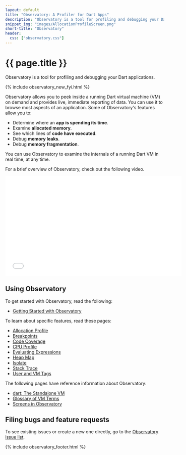 ```yaml
---
layout: default
title: "Observatory: A Profiler for Dart Apps"
description: "Observatory is a tool for profiling and debugging your Dart application."
snippet_img: "images/AllocationProfileScreen.png"
short-title: "Observatory"
header:
  css: ["observatory.css"]
---
```


# {{ page.title }}

Observatory is a tool for profiling and debugging your
Dart applications.

{% include observatory_new_fyi.html %}

Observatory allows you to peek inside a running Dart virtual 
machine (VM) on demand and provides live, immediate reporting of data.
You can use it to browse most aspects of an application.
Some of Observatory's features allow you to:

- Determine where an **app is spending its time**.
- Examine **allocated memory**.
- See which lines of **code have executed**.
- Debug **memory leaks**.
- Debug **memory fragmentation**.

You can use Observatory to examine the internals of a running 
Dart VM in real time, at any time.

For a brief overview of Observatory, check out the following video.

<iframe style="display:block;margin: 0 auto;" width="560" height="315" src="//www.youtube.com/embed/Ww8ISWzZGRE" frameborder="0" allowfullscreen></iframe>

## Using Observatory

To get started with Observatory, read the following:

* [Getting Started with Observatory](get-started.html)

To learn about specific features, read these pages:

* [Allocation Profile](allocation-profile.html)
* [Breakpoints](breakpoints.html)
* [Code Coverage](code-coverage.html)
* [CPU Profile](cpu-profile.html)
* [Evaluating Expressions](evaluate.html)
* [Heap Map](heap-map.html)
* [Isolate](isolate.html)
* [Stack Trace](stack-trace.html)
* [User and VM Tags](tags.html)

The following pages have reference information about Observatory:

* [dart: The Standalone VM](/tools/dart-vm/#observatory)
* [Glossary of VM Terms](glossary.html)
* [Screens in Observatory](screens.html)

## Filing bugs and feature requests

To see existing issues or create a new one directly, go to the
[Observatory issue list](https://code.google.com/p/dart/issues/list?can=2&q=Area%3DObservatory&colspec=ID+Type+Status+Priority+Area+Milestone+Owner+Summary+Modified&cells=tiles).

{% include observatory_footer.html %}
